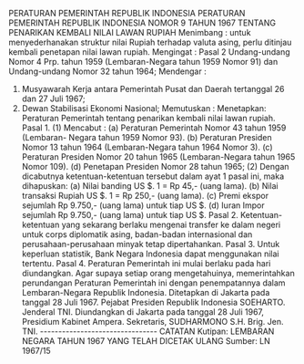  PERATURAN PEMERINTAH REPUBLIK INDONESIA PERATURAN PEMERINTAH REPUBLIK INDONESIA NOMOR 9 TAHUN 1967 TENTANG PENARIKAN KEMBALI NILAI LAWAN RUPIAH
Menimbang :
 untuk menyederhanakan struktur nilai Rupiah terhadap valuta asing, perlu ditinjau kembali penetapan nilai lawan rupiah. Mengingat : Pasal 2 Undang-undang Nomor 4 Prp. tahun 1959 (Lembaran-Negara tahun 1959 Nomor 91) dan Undang-undang Nomor 32 tahun 1964; Mendengar :
1. Musyawarah Kerja antara Pemerintah Pusat dan Daerah tertanggal 26 dan 27 Juli 1967;
2. Dewan Stabilisasi Ekonomi Nasional; Memutuskan : Menetapkan: Peraturan Pemerintah tentang penarikan kembali nilai lawan rupiah. Pasal 1.
(1) Mencabut : (a) Peraturan Pemerintah Nomor 43 tahun 1959 (Lembaran- Negara tahun 1959 Nomor 93). (b) Peraturan Presiden Nomor 13 tahun 1964 (Lembaran-Negara tahun 1964 Nomor 3). (c) Peraturan Presiden Nomor 20 tahun 1965 (Lembaran-Negara tahun 1965 Nomor 109). (d) Penetapan Presiden Nomor 28 tahun 1965;
(2) Dengan dicabutnya ketentuan-ketentuan tersebut dalam ayat 1 pasal ini, maka dihapuskan: (a) Nilai banding US $. 1 = Rp 45,- (uang lama). (b) Nilai transaksi Rupiah US $. 1 = Rp 250,- (uang lama). (c) Premi ekspor sejumlah Rp 9.750,- (uang lama) untuk tiap US $. (d) Iuran Impor sejumlah Rp 9.750,- (uang lama) untuk tiap US $. Pasal 2. Ketentuan-ketentuan yang sekarang berlaku mengenai transfer ke dalam negeri untuk corps diplomatik asing, badan-badan internasional dan perusahaan-perusahaan minyak tetap dipertahankan. Pasal 3. Untuk keperluan statistik, Bank Negara Indonesia dapat menggunakan nilai tertentu. Pasal 4. Peraturan Pemerintah ini mulai berlaku pada hari diundangkan. Agar supaya setiap orang mengetahuinya, memerintahkan perundangan Peraturan Pemerintah ini dengan penempatannya dalam Lembaran-Negara Republik Indonesia. Ditetapkan di Jakarta pada tanggal 28 Juli 1967. Pejabat Presiden Republik Indonesia SOEHARTO. Jenderal TNI. Diundangkan di Jakarta pada tanggal 28 Juli 1967, Presidium Kabinet Ampera. Sekretaris, SUDHARMONO S.H. Brig. Jen. TNI. -------------------------------- CATATAN Kutipan: LEMBARAN NEGARA TAHUN 1967 YANG TELAH DICETAK ULANG Sumber: LN 1967/15